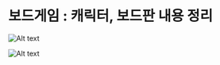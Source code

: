 
# 보드게임 : 캐릭터, 보드판 내용 정리

![Alt text](https://postfiles.pstatic.net/MjAxODEyMDFfMTU4/MDAxNTQzNTk2NjYzNjA2.79liOUoq1NCczFp0Wjhkl70HmJQbEJyem-jZdnp9KuEg.CqxAPDqTbVqeq_EgpLDpRfzFcDv8GGk0R089oRRVk8Ag.JPEG.iju1633/%EB%B3%B4%EB%93%9C%EA%B2%8C%EC%9E%84_%ED%9A%8C%EC%9D%98%EB%A1%9D1.jpg?type=w773)

![Alt text](https://postfiles.pstatic.net/MjAxODEyMDFfMTk1/MDAxNTQzNTk2NjYzNzc5.tbEFgal1fhixeqwz4DO-4BmGCqQEp2y__mm_GOk9cUEg.YROz5zXkmCzsYIMllvmZivzCfUakLtlCzZM_DtTtEgYg.JPEG.iju1633/%EB%B3%B4%EB%93%9C%EA%B2%8C%EC%9E%84_%ED%9D%AC%EC%99%B8%EB%A1%9D2.jpg?type=w773)
